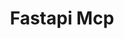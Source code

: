 ---
created: '2025-09-16T15:05:15.652951'
modified: '2025-09-18T19:22:51.571562'
ship_factor: 5
subtype: mcp-servers
tags: []
title: Fastapi Mcp
type: tool
version: 1
---